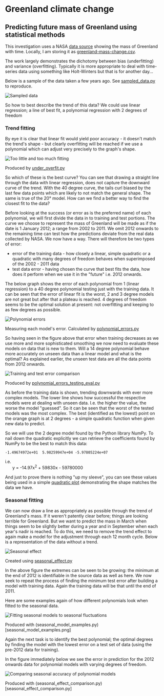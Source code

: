 # Greenland climate change
## Predicting future mass of Greenland using statistical methods

This investigation uses a NASA [data source](http://climate.nasa.gov/system/internal_resources/details/original/499_GRN_ANT_mass_changes.csv) showing the mass of Greenland with time. Locally, I am storing it as [greenland-mass-change.csv](greenland-mass-change.csv).

The work largely demonstrates the dichotomy between bias (underfitting) and variance (overfitting). Typically it is more appropriate to deal with time-series data using something like Holt-Winters but that is for another day...

Below is a sample of the data taken a few years ago. See [sampled_data.py](sampled_data.py) to reproduce.

![Sampled data](sampled_data.png)

So how to best describe the trend of this data? We could use linear regression; a line of best fit, a polynomial regression with 2 degrees of freedom

### Trend fitting

By eye it is clear that linear fit would yield poor accuracy - it doesn't match the trend's shape - but clearly overfitting will be reached if we use a polynomial which can adjust very precisely to the graph's shape.

![Too little and too much fitting](under_overfit.png)

Produced by [under_overfit.py](under_overfit.py)

So which of these is the best curve? You can see that drawing a straight line through the data with linear regression, does not capture the downward curve of the trend. With the 40 degree curve, the tails curl biased by the last few data points which are likely to not match the general shape. The same is true of the 20&#176; model. How can we find a better way to find the closest fit to the data?

Before looking at the success (or error as is the preferred name) of each polynomial, we will first divide the data in to training and test portions. The curve we choose to represent the mass of Greenland will be made as if the date is 1 January 2012; a range from 2002 to 2011. We omit 2012 onwards to the remaining time can test how the predictions deviate from the real data collected by NASA. We now have a way. There will therefore be two types of error:
 - error of the training data - how closely a linear, simple quadratic or a quadratic with many degrees of freedom behaves when superimposed of the 2002 - 2011 data
 - test data error - having chosen the curve that best fits the data, how does it perform when we use it in the "future" i.e. 2012 onwards.

The below graph shows the error of each polynomial from 1 (linear regression) to a 40 degree polynomial testing just with the training data. It can be seen that the error of linear fit is the worst, 2 and 3 degree models are not great but after that a plateau is reached. 4 degrees of freedom seems to be the optimal solution at present: not overfitting and keeping to as few degrees as possible.

![Polynomial errors](polynomial_errors.png)

Measuring each model's error. Calculated by [polynomial_errors.py](polynomial_errors.py)

So having seen in the figure above that error when training decreases as we use more and more sophisticated smoothing we now need to evaluate these models on data that is new to them. Will a 14 degree polynomial behave more accurately on unseen data than a linear model and what is the optimal? As explained earlier, the unseen test data are all the data points from 2012 onwards.

![Training and test error comparison](polynomial_errors_testing_eval.png)

Produced by [polynomial_errors_testing_eval.py](polynomial_errors_testing_eval.py)

As before the training data is shown, trending downwards with ever more complex models. The lower line shows how successful the respective models were at dealing with unseen data. I.e. the higher the value, the worse the model "guessed". So it can be seen that the worst of the tested models was the most complex. The best (identified as the lowest) point on the orange graph is at 2 degrees - a simple quadratic function when given new data to predict.

So we will use the 2 degree model found by the Python library NumPy. To nail down the quadratic explicitly we can retrieve the coefficients found by NumPy to be the best to match this data:

`-1.49674972e+01  5.98259947e+04 -5.97805224e+07`

i.e.   
&nbsp;&nbsp;&nbsp;&nbsp;&nbsp;&nbsp;y = -14.97x<sup>2</sup>  +  59830x  -  59780000

And just to prove there is nothing "up my sleeve", you can see these values being used in a simple [quadratic plot](quadratic_plot.py) demonstrating the shape matches the data we have.

### Seasonal fitting

We can now draw a line as appropriately as possible through the trend of Greenland's mass. If it weren't patently clear before; things are looking terrible for Greenland. But we want to predict the mass in March when things seem to be slightly better during a year and in September when each year's nadir is reached. To do this, we need to remove the trend effect to again make a model for the adjustment through each 12 month cycle. Below is a representation of the data without a trend.

![Seasonal effect](seasonal_effect.png)

Created using [seasonal_effect.py](seasonal_effect.py)

In the above figure the extremes can be seen to be growing: the minimum at the end of 2012 is identifiable in the source data as well as here. We now seek to repeat the process of finding the minimum test error after building a model with training data. Again the training data will be that until the end of 2011.

Here are some examples again of how different polynomials look when fitted to the seasonal data.

![Fitting seasonal models to seasonal fluctuations](seasonal_model_examples.png)

Produced with (seasonal_model_examples.py)[seasonal_model_examples.png]

Again the next task is to identify the best polynomial; the optimal degrees by finding the model with the lowest error on a test set of data (using the pre-2012 data for training).

In the figure immediately below we see the error in prediction for the 2012 onwards data for polynomial models with varying degrees of freedom.

![Comparing seasonal accuracy of polynomial models](seasonal_effect_comparison.png)

Produced with (seasonal_effect_comparison.py)[seasonal_effect_comparison.py]
